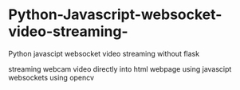 # Python-Javascript-websocket-video-streaming-
Python javascipt websocket video streaming without flask

streaming webcam video directly into html webpage using javascipt websockets using opencv

